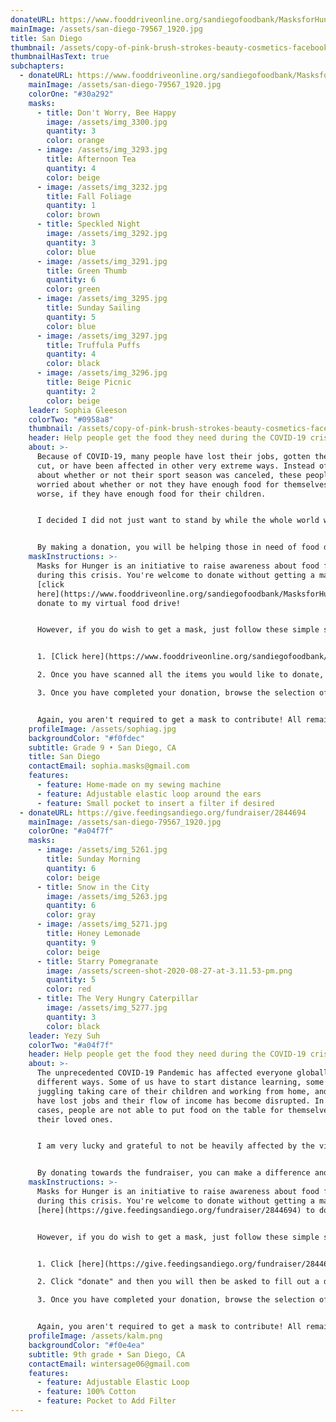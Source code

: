 ```yaml
---
donateURL: https://www.fooddriveonline.org/sandiegofoodbank/MasksforHunger
mainImage: /assets/san-diego-79567_1920.jpg
title: San Diego
thumbnail: /assets/copy-of-pink-brush-strokes-beauty-cosmetics-facebook-cover-2.png
thumbnailHasText: true
subchapters:
  - donateURL: https://www.fooddriveonline.org/sandiegofoodbank/MasksforHunger
    mainImage: /assets/san-diego-79567_1920.jpg
    colorOne: "#30a292"
    masks:
      - title: Don't Worry, Bee Happy
        image: /assets/img_3300.jpg
        quantity: 3
        color: orange
      - image: /assets/img_3293.jpg
        title: Afternoon Tea
        quantity: 4
        color: beige
      - image: /assets/img_3232.jpg
        title: Fall Foliage
        quantity: 1
        color: brown
      - title: Speckled Night
        image: /assets/img_3292.jpg
        quantity: 3
        color: blue
      - image: /assets/img_3291.jpg
        title: Green Thumb
        quantity: 6
        color: green
      - image: /assets/img_3295.jpg
        title: Sunday Sailing
        quantity: 5
        color: blue
      - image: /assets/img_3297.jpg
        title: Truffula Puffs
        quantity: 4
        color: black
      - image: /assets/img_3296.jpg
        title: Beige Picnic
        quantity: 2
        color: beige
    leader: Sophia Gleeson
    colorTwo: "#0958a8"
    thumbnail: /assets/copy-of-pink-brush-strokes-beauty-cosmetics-facebook-cover-2.png
    header: Help people get the food they need during the COVID-19 crisis
    about: >-
      Because of COVID-19, many people have lost their jobs, gotten their salary
      cut, or have been affected in other very extreme ways. Instead of worrying
      about whether or not their sport season was canceled, these people are
      worried about whether or not they have enough food for themselves. Even
      worse, if they have enough food for their children.


      I decided I did not just want to stand by while the whole world was struggling through the effects, big or small, of the outbreak. I wanted to help, and joining Masks for Hunger was the perfect opportunity.


      By making a donation, you will be helping those in need of food due to COVID-19. We are immensely grateful for anything you can do!
    maskInstructions: >-
      Masks for Hunger is an initiative to raise awareness about food for all
      during this crisis. You're welcome to donate without getting a mask. Just
      [click
      here](https://www.fooddriveonline.org/sandiegofoodbank/MasksforHunger) to
      donate to my virtual food drive!


      However, if you do wish to get a mask, just follow these simple steps:


      1. [Click here](https://www.fooddriveonline.org/sandiegofoodbank/MasksforHunger) to be directed to my virtual food drive with the San Diego Food Bank and press "start". Select the items you would like to donate by moving them off the shelf and "scanning" each one at the cash register. As you scan, each item will show up on the reciept to the right of the cash register. A pledge of at least $25 is recommended to get a mask.

      2. Once you have scanned all the items you would like to donate, press "checkout". You will then be asked to fill out a donation form with payment information.

      3. Once you have completed your donation, browse the selection of masks and click on the link called "I want a mask" in the "Contact" section below. You should receive a response by mail shortly.


      Again, you aren't required to get a mask to contribute! All remaining masks will be given to local hospitals or non-profits on the frontline.
    profileImage: /assets/sophiag.jpg
    backgroundColor: "#f0fdec"
    subtitle: Grade 9 • San Diego, CA
    title: San Diego
    contactEmail: sophia.masks@gmail.com
    features:
      - feature: Home-made on my sewing machine
      - feature: Adjustable elastic loop around the ears
      - feature: Small pocket to insert a filter if desired
  - donateURL: https://give.feedingsandiego.org/fundraiser/2844694
    mainImage: /assets/san-diego-79567_1920.jpg
    colorOne: "#a04f7f"
    masks:
      - image: /assets/img_5261.jpg
        title: Sunday Morning
        quantity: 6
        color: beige
      - title: Snow in the City
        image: /assets/img_5263.jpg
        quantity: 6
        color: gray
      - image: /assets/img_5271.jpg
        title: Honey Lemonade
        quantity: 9
        color: beige
      - title: Starry Pomegranate
        image: /assets/screen-shot-2020-08-27-at-3.11.53-pm.png
        quantity: 5
        color: red
      - title: The Very Hungry Caterpillar
        image: /assets/img_5277.jpg
        quantity: 3
        color: black
    leader: Yezy Suh
    colorTwo: "#a04f7f"
    header: Help people get the food they need during the COVID-19 crisis
    about: >-
      The unprecedented COVID-19 Pandemic has affected everyone globally in
      different ways. Some of us have to start distance learning, some are
      juggling taking care of their children and working from home, and many
      have lost jobs and their flow of income has become disrupted. In some
      cases, people are not able to put food on the table for themselves or
      their loved ones.


      I am very lucky and grateful to not be heavily affected by the virus, but I know that watching the struggling world through rose colored glasses is not an option. By joining Masks for Hunger, I want to make a difference directly to those who are struggling.


      By donating towards the fundraiser, you can make a difference and help others. Remember, we are all in this together!
    maskInstructions: >-
      Masks for Hunger is an initiative to raise awareness about food for all
      during this crisis. You're welcome to donate without getting a mask. Click
      [here](https://give.feedingsandiego.org/fundraiser/2844694) to donate!


      However, if you do wish to get a mask, just follow these simple steps


      1. Click [here](https://give.feedingsandiego.org/fundraiser/2844694) to donate to Feeding San Diego. A pledge of at least $25 is recommended to get a mask.

      2. Click "donate" and then you will then be asked to fill out a donation form with payment information.

      3. Once you have completed your donation, browse the selection of masks and click on the link called "I want a mask" in the "Contact" section below. You should receive a response by mail shortly.


      Again, you aren't required to get a mask to contribute! All remaining masks will be given to local hospitals or non-profits on the frontline.
    profileImage: /assets/kalm.png
    backgroundColor: "#f0e4ea"
    subtitle: 9th grade • San Diego, CA
    contactEmail: wintersage06@gmail.com
    features:
      - feature: Adjustable Elastic Loop
      - feature: 100% Cotton
      - feature: Pocket to Add Filter
---
```

